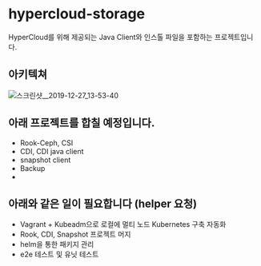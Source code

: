 # hypercloud-storage
HyperCloud를 위해 제공되는 Java Client와 인스톨 파일을 포함하는 프로젝트입니다.

## 아키텍쳐
![스크린샷__2019-12-27_13-53-40](http://192.168.1.150:10080/ck3-4/hypercloud-storage/wikis/uploads/3b7e3dc851ea0cd809090c00899b04b4/hypercloud-storage_architecture.png)

## 아래 프로젝트를 합칠 예정입니다.
- Rook-Ceph, CSI
- CDI, CDI java client
- snapshot client
- Backup
- 
## 아래와 같은 일이 필요합니다 (helper 요청)
- Vagrant + Kubeadm으로 로컬에 멀티 노드 Kubernetes 구축 자동화
- Rook, CDI, Snapshot 프로젝트 머지
- helm을 통한 패키지 관리
- e2e 테스트 및 유닛 테스트